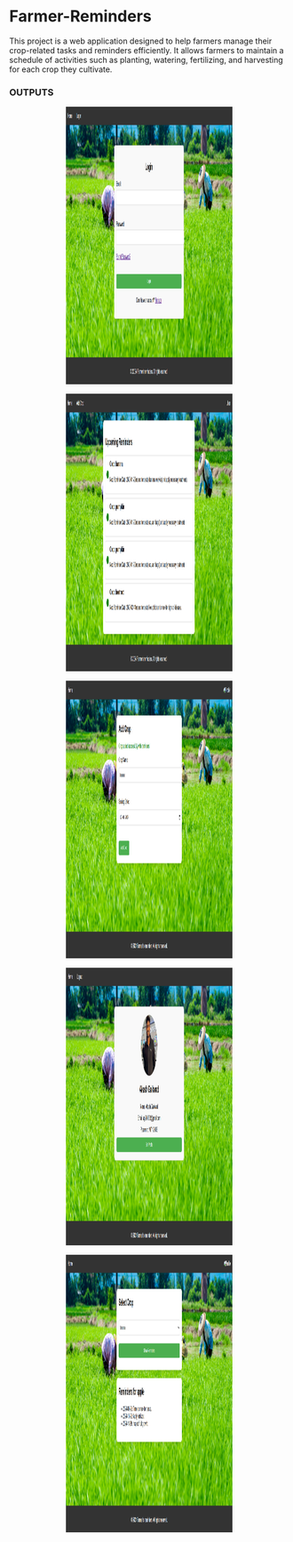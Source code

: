 # Farmer-Reminders
This project is a web application designed to help farmers manage their crop-related tasks and reminders efficiently. It allows farmers to maintain a schedule of activities such as planting, watering, fertilizing, and harvesting for each crop they cultivate.

### OUTPUTS
<p align="center">
<img src="https://github.com/akashgaikwad-cmd/Farmer-Reminders/blob/main/outputs/Screenshot%202025-01-18%20200931.png" alt="Image description" width="300" height="500">
</p>
<p align="center">
<img src="https://github.com/akashgaikwad-cmd/Farmer-Reminders/blob/main/outputs/Screenshot%202025-01-18%20201002.png" alt="Image description" width="300" height="500">
</p>
<p align="center">
<img src="https://github.com/akashgaikwad-cmd/Farmer-Reminders/blob/main/outputs/Screenshot%202025-01-18%20201040.png" alt="Image description" width="300" height="500">
</p>
<p align="center">
<img src="https://github.com/akashgaikwad-cmd/Farmer-Reminders/blob/main/outputs/Screenshot%202025-01-18%20201116.png" alt="Image description" width="300" height="500">
</p>
<p align="center">
<img src="https://github.com/akashgaikwad-cmd/Farmer-Reminders/blob/main/outputs/Screenshot%202025-01-18%20201144.png" alt="Image description" width="300" height="500">
</p>
